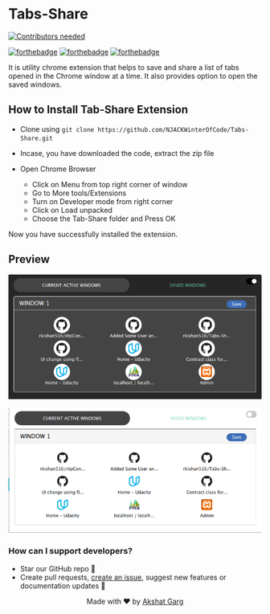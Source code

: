 ﻿# Tabs-Share

[![Contributors needed](https://img.shields.io/badge/contributors-needed-yellow.svg)](CONTRIBUTING.md)

[![forthebadge](https://forthebadge.com/images/badges/built-with-love.svg)](https://forthebadge.com)
[![forthebadge](https://forthebadge.com/images/badges/uses-js.svg)](https://forthebadge.com)
[![forthebadge](https://forthebadge.com/images/badges/check-it-out.svg)](https://forthebadge.com)

<p>It is utility chrome extension that helps to save and share a list of tabs opened in the Chrome window at a time. It also provides option to open the saved windows.</p>

## How to Install Tab-Share Extension

* Clone using `git clone https://github.com/NJACKWinterOfCode/Tabs-Share.git`

* Incase, you have downloaded the code, extract the zip file

* Open Chrome Browser
	- Click on Menu from top right corner of window
	- Go to More tools/Extensions
	- Turn on Developer mode from right corner
	- Click on Load unpacked
	- Choose the Tab-Share folder and Press OK

Now you have successfully installed the extension.

## Preview
<p align="center"><img src="preview/dark.png"></p>
<p align="center"><img src="preview/light.png"></p>

### How can I support developers?

- Star our GitHub repo 🌟
- Create pull requests, [create an issue](https://github.com/njackwinterofcode/Tabs-Share/issues), suggest new features or documentation updates 🔧

<p align="center"> Made with ❤ by <a href="https://github.com/akshatnitd">Akshat Garg</a></p>